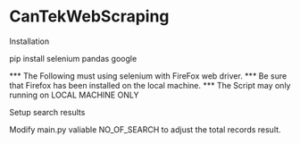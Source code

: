 # CanTekWebScraping

Installation

pip install selenium pandas google


*** The Following must using selenium with FireFox web driver. 
*** Be sure that Firefox has been installed on the local machine.
*** The Script may only running on LOCAL MACHINE ONLY

Setup search results

Modify main.py valiable NO_OF_SEARCH to adjust the total records result.